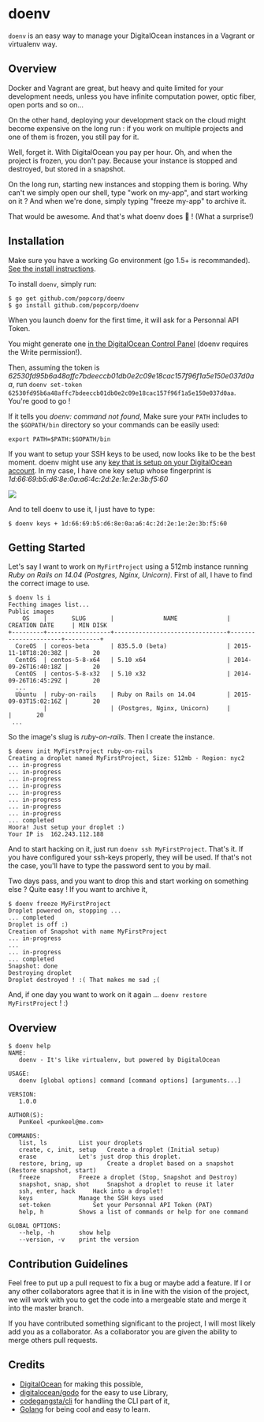 # doenv
`doenv` is an easy way to manage your DigitalOcean instances in a Vagrant or virtualenv way.

## Overview
Docker and Vagrant are great, but heavy and quite limited for your development needs, unless you have infinite
computation power, optic fiber, open ports and so on…

On the other hand, deploying your development stack on the cloud might become expensive on the long run : if you work
on multiple projects and one of them is frozen, you still pay for it.

Well, forget it. With DigitalOcean you pay per hour. Oh, and when the project is frozen, you don't pay. Because your
instance is stopped and destroyed, but stored in a snapshot.

On the long run, starting new instances and stopping them is boring. Why can't we simply open our shell, type
"work on my-app", and start working on it ? And when we're done, simply typing "freeze my-app" to archive it.

That would be awesome. And that's what doenv does :stars: ! (What a surprise!)

## Installation
Make sure you have a working Go environment (go 1.5+ is recommanded). [See the install instructions](http://golang.org/doc/install.html).

To install `doenv`, simply run:
```
$ go get github.com/popcorp/doenv
$ go install github.com/popcorp/doenv
```

When you launch doenv for the first time, it will ask for a Personnal API Token.

You might generate one [in the DigitalOcean Control Panel](https://cloud.digitalocean.com/settings/applications) (doenv requires the Write permission!).

Then, assuming the token is _62530fd95b6a48affc7bdeeccb01db0e2c09e18cac157f96f1a5e150e037d0aa_, run `doenv set-token 62530fd95b6a48affc7bdeeccb01db0e2c09e18cac157f96f1a5e150e037d0aa`. You're good to go !

If it tells you _doenv: command not found_, Make sure your `PATH` includes to the `$GOPATH/bin` directory so your commands can be easily used:
```
export PATH=$PATH:$GOPATH/bin
```

If you want to setup your SSH keys to be used, now looks like to be the best moment. doenv might use any [key that is setup on your DigitalOcean account](https://cloud.digitalocean.com/settings/security).
In my case, I have one key setup whose fingerprint is _1d:66:69:b5:d6:8e:0a:a6:4c:2d:2e:1e:2e:3b:f5:60_

![](http://j.ungeek.fr/eec74)

And to tell doenv to use it, I just have to type:
```
$ doenv keys + 1d:66:69:b5:d6:8e:0a:a6:4c:2d:2e:1e:2e:3b:f5:60
```

## Getting Started
Let's say I want to work on `MyFirtProject` using a 512mb instance running _Ruby on Rails on 14.04 (Postgres, Nginx, Unicorn)_.
First of all, I have to find the correct image to use.
```
$ doenv ls i
Fecthing images list...
Public images
    OS    |       SLUG       |              NAME              |    CREATION DATE     | MIN DISK
+---------+------------------+--------------------------------+----------------------+----------+
  CoreOS  | coreos-beta      | 835.5.0 (beta)                 | 2015-11-18T18:20:38Z |       20
  CentOS  | centos-5-8-x64   | 5.10 x64                       | 2014-09-26T16:40:18Z |       20
  CentOS  | centos-5-8-x32   | 5.10 x32                       | 2014-09-26T16:45:29Z |       20
  ...
  Ubuntu  | ruby-on-rails    | Ruby on Rails on 14.04         | 2015-09-03T15:02:16Z |       20
          |                  | (Postgres, Nginx, Unicorn)     |                      |       20
 ...
```
So the image's slug is _ruby-on-rails_. Then I create the instance.
```
$ doenv init MyFirstProject ruby-on-rails
Creating a droplet named MyFirstProject, Size: 512mb - Region: nyc2
... in-progress
... in-progress
... in-progress
... in-progress
... in-progress
... in-progress
... in-progress
... in-progress
... completed
Hoora! Just setup your droplet :)
Your IP is  162.243.112.188
```

And to start hacking on it, just run `doenv ssh MyFirstProject`. That's it. If you have configured your ssh-keys properly, they will be used. If that's not the case, you'll have to type the password sent to you by mail.

Two days pass, and you want to drop this and start working on something else ? Quite easy !
If you want to archive it,
```
$ doenv freeze MyFirstProject
Droplet powered on, stopping ...
... completed
Droplet is off :)
Creation of Snapshot with name MyFirstProject
... in-progress
...
... in-progress
... completed
Snapshot: done
Destroying droplet
Droplet destroyed ! :( That makes me sad ;(
```

And, if one day you want to work on it again ... `doenv restore MyFirstProject` ! :)

## Overview
```
$ doenv help
NAME:
   doenv - It's like virtualenv, but powered by DigitalOcean

USAGE:
   doenv [global options] command [command options] [arguments...]

VERSION:
   1.0.0

AUTHOR(S):
   PunKeel <punkeel@me.com>

COMMANDS:
   list, ls			List your droplets
   create, c, init, setup	Create a droplet (Initial setup)
   erase			Let's just drop this droplet.
   restore, bring, up		Create a droplet based on a snapshot (Restore snapshot, start)
   freeze			Freeze a droplet (Stop, Snapshot and Destroy)
   snapshot, snap, shot		Snapshot a droplet to reuse it later
   ssh, enter, hack		Hack into a droplet!
   keys				Manage the SSH keys used
   set-token			Set your Personnal API Token (PAT)
   help, h			Shows a list of commands or help for one command

GLOBAL OPTIONS:
   --help, -h		show help
   --version, -v	print the version
```

## Contribution Guidelines
Feel free to put up a pull request to fix a bug or maybe add a feature.
If I or any other collaborators agree that it is in line with the vision of the project, we will work with you to get
the code into a mergeable state and merge it into the master branch.

If you have contributed something significant to the project, I will most likely add you as a collaborator. As a
collaborator you are given the ability to merge others pull requests.

## Credits
- [DigitalOcean](https://digitalocean.com/) for making this possible,
- [digitalocean/godo](https://github.com/digitalocean/godo) for the easy to use Library,
- [codegangsta/cli](https://github.com/codegangsta/cli) for handling the CLI part of it,
- [Golang](https://golang.org/) for being cool and easy to learn.